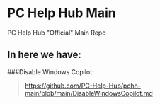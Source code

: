 # PC Help Hub Main
PC Help Hub "Official" Main Repo

## In here we have:

###Disable Windows Copilot:
> https://github.com/PC-Help-Hub/pchh-main/blob/main/DisableWindowsCopilot.md
